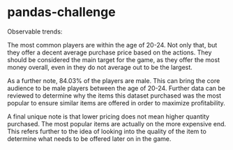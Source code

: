 # pandas-challenge

Observable trends:

The most common players are within the age of 20-24. Not only that, but they offer a decent average purchase price based on the actions. They should be considered the main target for the game, as they offer the most money overall, even in they do not average out to be the largest.

As a further note, 84.03% of the players are male. This can bring the core audience to be male players between the age of 20-24. Further data can be reviewed to determine why the items this dataset purchased was the most popular to ensure similar items are offered in order to maximize profitability.

A final unique note is that lower pricing does not mean higher quantity purchased. The most popular items are actually on the more expensive end. This refers further to the idea of looking into the quality of the item to determine what needs to be offered later on in the game.